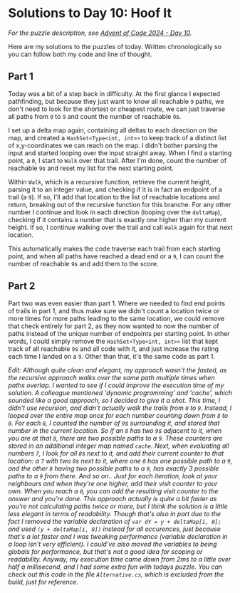 # Solutions to Day 10: Hoof It

*For the puzzle description, see [Advent of Code 2024 - Day 10](https://adventofcode.com/2024/day/10).*

Here are my solutions to the puzzles of today. Written chronologically so you can follow both my code and line of thought.

## Part 1

Today was a bit of a step back in difficulty. At the first glance I expected pathfinding, but because they just want to know all reachable `9` paths, we don't need to look for the shortest or cheapest route, we can just traverse all paths from `0` to `9` and count the number of reachable `9`s.

I set up a delta map again, containing all deltas to each direction on the map, and created a `HashSet<Type<int, int>>` to keep track of a distinct list of x,y-coordinates we can reach on the map. I didn't bother parsing the input and started looping over the input straight away. When I find a starting point, a `0`, I start to `Walk` over that trail. After I'm done, count the number of reachable `9`s and reset my list for the next starting point.

Within `Walk`, which is a recursive function, retrieve the current height, parsing it to an integer value, and checking if it is in fact an endpoint of a trail (a `9`). If so, I'll add that location to the list of reachable locations and return, breaking out of the recursive function for this branche. For any other number I continue and look in each direction (looping over the `deltaMap`), checking if it contains a number that is exactly one higher than my current height. If so, I continue walking over the trail and call `Walk` again for that next location.

This automatically makes the code traverse each trail from each starting point, and when all paths have reached a dead end or a `9`, I can count the number of reachable `9`s and add them to the score.

## Part 2

Part two was even easier than part 1. Where we needed to find end points of trails in part 1, and thus make sure we didn't count a location twice or more times for more paths leading to the same location, we could remove that check entirely for part 2, as they now wanted to now the number of paths instead of the unique number of endpoints per starting point. In other words, I could simply remove the `HashSet<Type<int, int>>` list that kept track of all reachable `9`s and all code with it, and just increase the rating each time I landed on a `9`. Other than that, it's the same code as part 1.

*Edit: Although quite clean and elegant, my approach wasn't the fasted, as the recursive approach walks over the same path multiple times when paths overlap. I wanted to see if I could improve the execution time of my solution. A colleague mentioned 'dynamic programming' and 'cache', which sounded like a good approach, so I decided to give it a shot. This time, I didn't use recursion, and didn't actually walk the trails from `0` to `9`. Instead, I looped over the entire map once for each number counting down from `8` to `0`. For each `8`, I counted the number of `9`s surrounding it, and stored that number in the current location. So if an `8` has two `9`s adjacent to it, when you are at that `8`, there are two possible paths to a `9`. These counters are stored in an additional integer map named `cache`. Next, when evaluating all numbers `7`, I look for all `8`s next to it, and add their current counter to that location: a `7` with two `8`s next to it, where one `8` has one possible path to a `9`, and the other `8` having two possible paths to a `9`, has exactly 3 possible paths to a `9` from there. And so on.. Just for each iteration, look at your neighbours and when they're one higher, add their visit counter to your own. When you reach a `0`, you can add the resulting visit counter to the answer and you're done. This approach actually is quite a bit faster as you're not calculating paths twice or more, but I think the solution is a little less elegant in terms of readability. Though that's also in part due to the fact I removed the variable declaration of  `var dY = y + deltaMap[i, 0];` and used `(y + deltaMap[i, 0])` instead for all occurences, just because that's a lot faster and I was tweaking performance (variable declaration in a loop isn't very efficient). I could've also moved the variables to being globals for performance, but that's not a good idea for scoping or readability. Anyway, my execution time came down from 2ms to a little over half a millisecond, and I had some extra fun with todays puzzle. You can check out this code in the file `Alternative.cs`, which is excluded from the build, just for reference.*